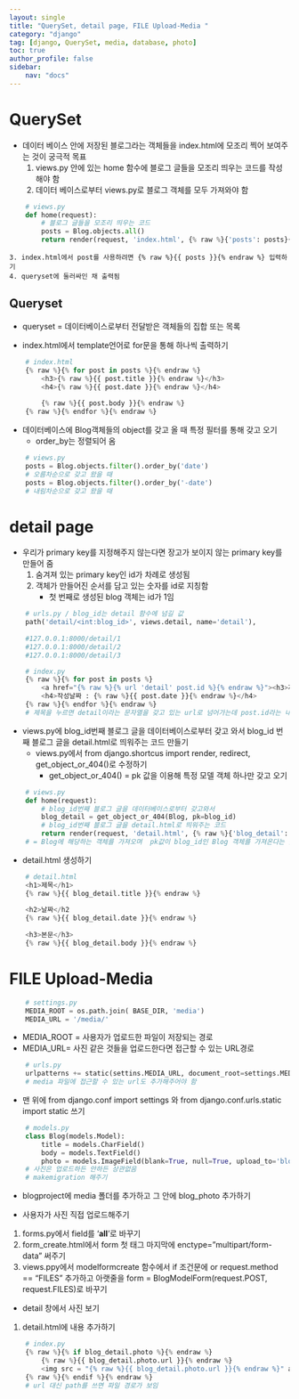```yaml
---
layout: single
title: "QuerySet, detail page, FILE Upload-Media "
category: "django"
tag: [django, QuerySet, media, database, photo]
toc: true
author_profile: false
sidebar:
    nav: "docs"
---
```


# QuerySet  


* 데이터 베이스 안에 저장된 블로그라는 객체들을 index.html에 모조리 찍어 보여주는 것이 궁극적 목표
    1. views.py 안에 있는 home 함수에 블로그 글들을 모조리 띄우는 코드를 작성해야 함
    2. 데이터 베이스로부터 views.py로 블로그 객체를 모두 가져와야 함
```python
    # views.py
    def home(request):
        # 블로그 글들을 모조리 띄우는 코드
        posts = Blog.objects.all()
        return render(request, 'index.html', {% raw %}{'posts': posts}{% endraw %})
```

    3. index.html에서 post를 사용하려면 {% raw %}{{ posts }}{% endraw %} 입력하기
    4. queryset에 둘러싸인 채 출력됨
    
    
## Queryset


* queryset = 데이터베이스로부터 전달받은 객체들의 집합 또는 목록

* index.html에서 template언어로 for문을 통해 하나씩 출력하기
```python
    # index.html
    {% raw %}{% for post in posts %}{% endraw %}
        <h3>{% raw %}{{ post.title }}{% endraw %}</h3>
        <h4>{% raw %}{{ post.date }}{% endraw %}</h4>
        
        {% raw %}{{ post.body }}{% endraw %}
    {% raw %}{% endfor %}{% endraw %}
```  

* 데이터베이스에 Blog객체들의 object를 갖고 올 때 특정 필터를 통해 갖고 오기 
    * order_by는 정렬되어 옴 
```python
    # views.py
    posts = Blog.objects.filter().order_by('date')
    # 오름차순으로 갖고 왔을 때
    posts = Blog.objects.filter().order_by('-date')
    # 내림차순으로 갖고 왔을 때
```

# detail page  


* 우리가 primary key를 지정해주지 않는다면 장고가 보이지 않는 primary key를 만들어 줌
    1. 숨겨져 있는 primary key인 id가 차례로 생성됨
    2. 객체가 만들어진 순서를 담고 있는 숫자를 id로 지칭함
        * 첫 번째로 생성된 blog 객체는 id가 1임  
        
        
```python
    # urls.py / blog_id는 detail 함수에 넘길 값
    path('detail/<int:blog_id>', views.detail, name='detail'),
    
    #127.0.0.1:8000/detail/1
    #127.0.0.1:8000/detail/2
    #127.0.0.1:8000/detail/3
```  
```python
    # index.py
    {% raw %}{% for post in posts %}
        <a href="{% raw %}{% url 'detail' post.id %}{% endraw %}"><h3>제목: {% raw %}{{ post.title }}{% endraw %}</h3></a>
        <h4>작성날짜 : {% raw %}{{ post.date }}{% endraw %}</h4>
    {% raw %}{% endfor %}{% endraw %}
    # 제목을 누르면 detail이라는 문자열을 갖고 있는 url로 넘어가는데 post.id라는 내용도 추가적으로 필요할 것이라는 의미
```    



* views.py에 blog_id번째 블로그 글을 데이터베이스로부터 갖고 와서 blog_id 번째 블로그 글을 detail.html로 띄워주는 코드 만들기
    * views.py에서 from django.shortcus import render, redirect, get_object_or_404()로 수정하기 
        * get_object_or_404() = pk 값을 이용해 특정 모델 객체 하나만 갖고 오기
```python
    # views.py
    def home(request):
        # blog_id번째 블로그 글을 데이터베이스로부터 갖고와서
        blog_detail = get_object_or_404(Blog, pk=blog_id)
        # blog_id번째 블로그 글을 detail.html로 띄워주는 코드
        return render(request, 'detail.html', {% raw %}{'blog_detail': blog_detail}{% endraw %})
    # = Blog에 해당하는 객체를 가져오며  pk값이 blog_id인 Blog 객체를 가져온다는 뜻
```  


* detail.html 생성하기

```python
    # detail.html
    <h1>제목</h1>
    {% raw %}{{ blog_detail.title }}{% endraw %}
    
    <h2>날짜</h2
    {% raw %}{{ blog_detail.date }}{% endraw %}
    
    <h3>본문</h3>
    {% raw %}{{ blog_detail.body }}{% endraw %}
``` 

# FILE Upload-Media

```python
    # settings.py
    MEDIA_ROOT = os.path.join( BASE_DIR, 'media')
    MEDIA_URL = '/media/'
``` 
* MEDIA_ROOT = 사용자가 업로드한 파일이 저장되는 경로
* MEDIA_URL= 사진 같은 것들을 업로드한다면 접근할 수 있는 URL경로  


```python
    # urls.py
    urlpatterns += static(settins.MEDIA_URL, document_root=settings.MEDIA-ROOT)
    # media 파일에 접근할 수 있는 url도 추가해주어야 함
``` 

* 맨 위에 from django.conf import settings 와 from django.conf.urls.static import static 쓰기  


```python
    # models.py
    class Blog(models.Model):
        title = models.CharField()
        body = models.TextField()
        photo = models.ImageField(blank=True, null=True, upload_to='blog_photo')
    # 사진은 업로드하든 안하든 상관없음
    # makemigration 해주기
```   

* blogproject에 media 폴더를 추가하고  그 안에 blog_photo 추가하기  


* 사용자가 사진 직접 업로드해주기
1. forms.py에서 field를 ‘__all__’로 바꾸기
2. form_create.html에서 form 첫 태그 마지막에 enctype=”multipart/form-data” 써주기
3. views.ppy에서 modelformcreate 함수에서 if 조건문에 or request.method == “FILES” 추가하고 아랫줄을 form = BlogModelForm(request.POST, request.FILES)로 바꾸기   


* detail 창에서 사진 보기
1. detail.html에 내용 추가하기

```python
    # index.py
    {% raw %}{% if blog_detail.photo %}{% endraw %}
        {% raw %}{{ blog_detail.photo.url }}{% endraw %}
        <img src = "{% raw %}{{ blog_detail.photo.url }}{% endraw %}" alt="" height="600">
    {% raw %}{% endif %}{% endraw %}
    # url 대신 path를 쓰면 파일 경로가 보임
```  
